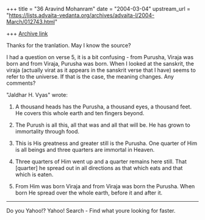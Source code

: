 +++
title = "36 Aravind Mohanram"
date = "2004-03-04"
upstream_url = "https://lists.advaita-vedanta.org/archives/advaita-l/2004-March/012743.html"

+++
[Archive link](https://lists.advaita-vedanta.org/archives/advaita-l/2004-March/012743.html)

Thanks for the tranlation. May I know the source? 

I had a question on verse 5, it is a bit confusing - from Purusha, Viraja was born and from Viraja, Purusha was born. When I looked at the sanskrit, the viraja (actually virat as it appears in the sanskrit verse that I have) seems to refer to the universe. If that is the case, the meaning changes. Any comments?


"Jaldhar H. Vyas" <jaldhar at braincells.com> wrote:

1. A thousand heads has the Purusha, a thousand eyes, a thousand feet.
He covers this whole earth and ten fingers beyond.

2. The Purush is all this, all that was and all that will be. He has
grown to immortality through food.

3. This is His greatness and greater still is the Purusha. One quarter of
Him is all beings and three quarters are immortal in Heaven.

4. Three quarters of Him went up and a quarter remains here still. That
[quarter] he spread out in all directions as that which eats and that
which is eaten.

5. From Him was born Viraja and from Viraja was born the Purusha. When
born He spread over the whole earth, before it and after it.



---------------------------------
Do you Yahoo!?
Yahoo! Search - Find what youre looking for faster.

